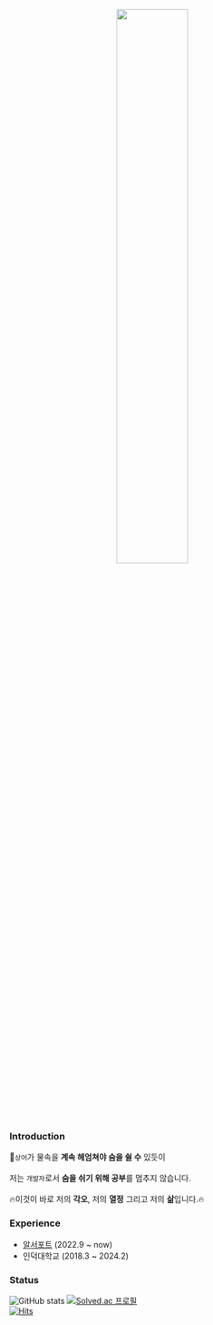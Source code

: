 <p align="center">
  <img src="https://github.com/lyh990517/lyh990517/assets/45873564/ad095710-4772-4e4d-bb47-1791aa8188b1" width="50%" />
</p>

### Introduction

🦈`상어`가 물속을 <b>계속 헤엄쳐야 숨을 쉴 수</b> 있듯이
<br> 
<br> 
저는 `개발자`로서 <b>숨을 쉬기 위해 공부</b>를 멈추지 않습니다.
<br>
<br> 
🔥이것이 바로 저의 <b>각오</b>, 저의 <b>열정</b> 그리고 저의 <b>삶</b>입니다.🔥

### Experience
- [알서포트](https://www.rsupport.com/ko-kr/) (2022.9 ~ now)
- 인덕대학교 (2018.3 ~ 2024.2)

### Status
![GitHub stats](https://github-readme-stats.vercel.app/api?username=lyh990517&show_icons=true&theme=white)
[![Solved.ac
프로필](http://mazassumnida.wtf/api/v2/generate_badge?boj=lyh990517)](https://solved.ac/lyh990517)
<br>
[![Hits](https://hits.seeyoufarm.com/api/count/incr/badge.svg?url=https%3A%2F%2Fgithub.com%2Flyh990517&count_bg=%2379C83D&title_bg=%23555555&icon=&icon_color=%23E7E7E7&title=hits&edge_flat=false)](https://hits.seeyoufarm.com)
